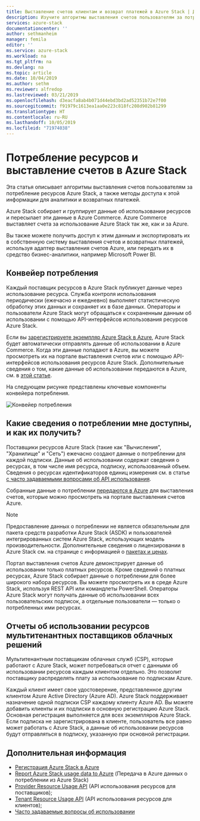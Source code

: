 ```yaml
---
title: Выставление счетов клиентам и возврат платежей в Azure Stack | Документация Майкрософт
description: Изучите алгоритмы выставления счетов пользователям за потребление ресурсов Azure Stack, а также методы доступа к этой информации для аналитики и возвратных платежей.
services: azure-stack
documentationcenter: ''
author: sethmanheim
manager: femila
editor: ''
ms.service: azure-stack
ms.workload: na
ms.tgt_pltfrm: na
ms.devlang: na
ms.topic: article
ms.date: 10/04/2019
ms.author: sethm
ms.reviewer: alfredop
ms.lastreviewed: 03/21/2019
ms.openlocfilehash: d3eacfa8ab4b071d44ebd3bd2ad52351b72e7f00
ms.sourcegitcommit: f91979c1613ea1aa0e223c818fc208d902b81299
ms.translationtype: HT
ms.contentlocale: ru-RU
ms.lasthandoff: 10/05/2019
ms.locfileid: "71974038"
---
```

# <a name="usage-and-billing-in-azure-stack"></a>Потребление ресурсов и выставление счетов в Azure Stack

Эта статья описывает алгоритмы выставления счетов пользователям за потребление ресурсов Azure Stack, а также методы доступа к этой информации для аналитики и возвратных платежей.

Azure Stack собирает и группирует данные об использовании ресурсов и пересылает эти данные в Azure Commerce. Azure Commerce выставляет счета за использование Azure Stack так же, как и за Azure.

Вы также можете получить доступ к этим данным и экспортировать их в собственную систему выставления счетов и возвратных платежей, используя адаптер выставления счетов Azure, или передать их в средство бизнес-аналитики, например Microsoft Power BI.

## <a name="usage-pipeline"></a>Конвейер потребления

Каждый поставщик ресурсов в Azure Stack публикует данные через использование ресурса. Служба контроля использования периодически (ежечасно и ежедневно) выполняет статистическую обработку этих данных и сохраняет их в базе данных. Операторы и пользователи Azure Stack могут обращаться к сохраненным данным об использовании с помощью API-интерфейсов использования ресурсов Azure Stack.

Если вы [зарегистрируете экземпляр Azure Stack в Azure](azure-stack-registration.md), Azure Stack будет автоматически отправлять данные об использовании в Azure Commerce. Когда эти данные попадают в Azure, вы можете просмотреть их на портале выставления счетов или с помощью API-интерфейсов использования ресурсов Azure Stack. Дополнительные сведения о том, какие данные об использовании передаются в Azure, см. в [этой статье](azure-stack-usage-reporting.md).  

На следующем рисунке представлены ключевые компоненты конвейера потребления.

![Конвейер потребления](media/azure-stack-billing-and-chargeback/usagepipeline.png)

## <a name="what-usage-information-can-i-find-and-how"></a>Какие сведения о потреблении мне доступны, и как их получить?

Поставщики ресурсов Azure Stack (такие как "Вычисления", "Хранилище" и "Сеть") ежечасно создают данные о потреблении для каждой подписки. Данные об использовании содержат сведения о ресурсах, в том числе имя ресурса, подписку, использованный объем. Сведения о ресурсах идентификаторов единиц измерения см. в статье [с часто задаваемыми вопросами об API использования](azure-stack-usage-related-faq.md).

Собранные данные о потреблении [передаются в Azure](azure-stack-usage-reporting.md) для выставления счетов, которые можно просмотреть на портале выставления счетов Azure.

> [!NOTE]  
> Предоставление данных о потреблении не является обязательным для пакета средств разработки Azure Stack (ASDK) и пользователей интегрированных систем Azure Stack, использующих модель производительности. Дополнительные сведения о лицензировании в Azure Stack см. на странице с информацией о [пакетах и ценах](https://azure.microsoft.com/mediahandler/files/resourcefiles/5bc3f30c-cd57-4513-989e-056325eb95e1/Azure-Stack-packaging-and-pricing-datasheet.pdf).

Портал выставления счетов Azure демонстрирует данные об использовании только платных ресурсов. Кроме сведений о платных ресурсах, Azure Stack собирает данные о потреблении для более широкого набора ресурсов. Вы можете просмотреть их в среде Azure Stack, используя REST API или командлеты PowerShell. Операторы Azure Stack могут получать данные об использовании всех пользовательских подписок, а отдельные пользователи — только о потребленных ими ресурсах.

## <a name="usage-reporting-for-multi-tenant-cloud-solution-providers"></a>Отчеты об использовании ресурсов мультитенантных поставщиков облачных решений

Мультитенантным поставщикам облачных служб (CSP), которые работают с Azure Stack, может потребоваться отчет с данными об использовании ресурсов каждым клиентом отдельно. Это позволит поставщику распределять плату за использование по подпискам Azure.

Каждый клиент имеет свое удостоверение, представленное другим клиентом Azure Active Directory (Azure AD). Azure Stack поддерживает назначение одной подписки CSP каждому клиенту Azure AD. Вы можете добавить клиенты и их подписки в основную регистрацию Azure Stack. Основная регистрация выполняется для всех экземпляров Azure Stack. Если подписка не зарегистрирована в клиенте, пользователь все равно может работать с Azure Stack, а данные об использовании ресурсов будут отправляться в подписку, указанную при основной регистрации.

## <a name="next-steps"></a>Дополнительная информация

- [Регистрация Azure Stack в Azure](azure-stack-registration.md)
- [Report Azure Stack usage data to Azure](azure-stack-usage-reporting.md) (Передача в Azure данных о потреблении из Azure Stack)
- [Provider Resource Usage API](azure-stack-provider-resource-api.md) (API использования ресурсов для поставщиков);
- [Tenant Resource Usage API](azure-stack-tenant-resource-usage-api.md) (API использования ресурсов для клиентов);
- [Часто задаваемые вопросы об использовании](azure-stack-usage-related-faq.md)

